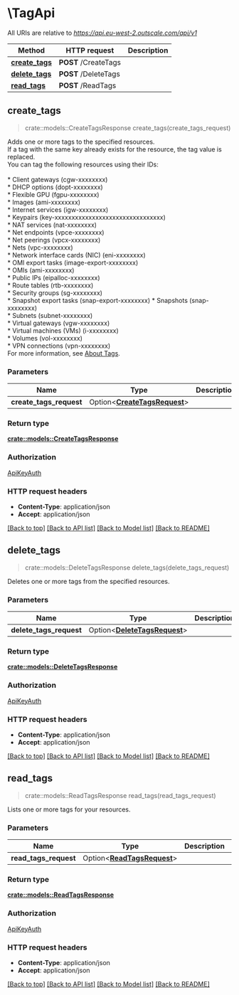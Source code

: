 # \TagApi

All URIs are relative to *https://api.eu-west-2.outscale.com/api/v1*

Method | HTTP request | Description
------------- | ------------- | -------------
[**create_tags**](TagApi.md#create_tags) | **POST** /CreateTags | 
[**delete_tags**](TagApi.md#delete_tags) | **POST** /DeleteTags | 
[**read_tags**](TagApi.md#read_tags) | **POST** /ReadTags | 



## create_tags

> crate::models::CreateTagsResponse create_tags(create_tags_request)


Adds one or more tags to the specified resources.<br /> If a tag with the same key already exists for the resource, the tag value is replaced.<br /> You can tag the following resources using their IDs:<br /><br />  * Client gateways (cgw-xxxxxxxx)<br /> * DHCP options (dopt-xxxxxxxx)<br /> * Flexible GPU (fgpu-xxxxxxxx)<br /> * Images (ami-xxxxxxxx)<br /> * Internet services (igw-xxxxxxxx)<br /> * Keypairs (key-xxxxxxxxxxxxxxxxxxxxxxxxxxxxxxxx)<br /> * NAT services (nat-xxxxxxxx)<br /> * Net endpoints (vpce-xxxxxxxx)<br /> * Net peerings (vpcx-xxxxxxxx)<br /> * Nets (vpc-xxxxxxxx)<br /> * Network interface cards (NIC) (eni-xxxxxxxx)<br /> * OMI export tasks (image-export-xxxxxxxx)<br /> * OMIs (ami-xxxxxxxx)<br /> * Public IPs (eipalloc-xxxxxxxx)<br /> * Route tables (rtb-xxxxxxxx)<br /> * Security groups (sg-xxxxxxxx)<br /> * Snapshot export tasks (snap-export-xxxxxxxx) * Snapshots (snap-xxxxxxxx)<br /> * Subnets (subnet-xxxxxxxx)<br /> * Virtual gateways (vgw-xxxxxxxx)<br /> * Virtual machines (VMs) (i-xxxxxxxx)<br /> * Volumes (vol-xxxxxxxx)<br /> * VPN connections (vpn-xxxxxxxx)<br />  For more information, see [About Tags](https://docs.outscale.com/en/userguide/About-Tags.html).

### Parameters


Name | Type | Description  | Required | Notes
------------- | ------------- | ------------- | ------------- | -------------
**create_tags_request** | Option<[**CreateTagsRequest**](CreateTagsRequest.md)> |  |  |

### Return type

[**crate::models::CreateTagsResponse**](CreateTagsResponse.md)

### Authorization

[ApiKeyAuth](../README.md#ApiKeyAuth)

### HTTP request headers

- **Content-Type**: application/json
- **Accept**: application/json

[[Back to top]](#) [[Back to API list]](../README.md#documentation-for-api-endpoints) [[Back to Model list]](../README.md#documentation-for-models) [[Back to README]](../README.md)


## delete_tags

> crate::models::DeleteTagsResponse delete_tags(delete_tags_request)


Deletes one or more tags from the specified resources.

### Parameters


Name | Type | Description  | Required | Notes
------------- | ------------- | ------------- | ------------- | -------------
**delete_tags_request** | Option<[**DeleteTagsRequest**](DeleteTagsRequest.md)> |  |  |

### Return type

[**crate::models::DeleteTagsResponse**](DeleteTagsResponse.md)

### Authorization

[ApiKeyAuth](../README.md#ApiKeyAuth)

### HTTP request headers

- **Content-Type**: application/json
- **Accept**: application/json

[[Back to top]](#) [[Back to API list]](../README.md#documentation-for-api-endpoints) [[Back to Model list]](../README.md#documentation-for-models) [[Back to README]](../README.md)


## read_tags

> crate::models::ReadTagsResponse read_tags(read_tags_request)


Lists one or more tags for your resources.

### Parameters


Name | Type | Description  | Required | Notes
------------- | ------------- | ------------- | ------------- | -------------
**read_tags_request** | Option<[**ReadTagsRequest**](ReadTagsRequest.md)> |  |  |

### Return type

[**crate::models::ReadTagsResponse**](ReadTagsResponse.md)

### Authorization

[ApiKeyAuth](../README.md#ApiKeyAuth)

### HTTP request headers

- **Content-Type**: application/json
- **Accept**: application/json

[[Back to top]](#) [[Back to API list]](../README.md#documentation-for-api-endpoints) [[Back to Model list]](../README.md#documentation-for-models) [[Back to README]](../README.md)

